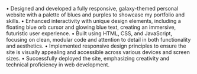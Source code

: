 • Designed and developed a fully responsive, galaxy-themed personal website with a palette of blues and purples to showcase my portfolio and skills.
• Enhanced interactivity with unique design elements, including a floating blue orb cursor and glowing blue text, creating an immersive, futuristic user experience.
• Built using HTML, CSS, and JavaScript, focusing on clean, modular code and attention to detail in both functionality and aesthetics.
• Implemented responsive design principles to ensure the site is visually appealing and accessible across various devices and screen sizes.
• Successfully deployed the site, emphasizing creativity and technical proficiency in web development.
